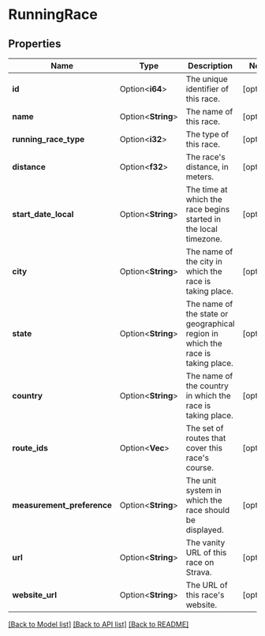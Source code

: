 # RunningRace

## Properties

Name | Type | Description | Notes
------------ | ------------- | ------------- | -------------
**id** | Option<**i64**> | The unique identifier of this race. | [optional]
**name** | Option<**String**> | The name of this race. | [optional]
**running_race_type** | Option<**i32**> | The type of this race. | [optional]
**distance** | Option<**f32**> | The race's distance, in meters. | [optional]
**start_date_local** | Option<**String**> | The time at which the race begins started in the local timezone. | [optional]
**city** | Option<**String**> | The name of the city in which the race is taking place. | [optional]
**state** | Option<**String**> | The name of the state or geographical region in which the race is taking place. | [optional]
**country** | Option<**String**> | The name of the country in which the race is taking place. | [optional]
**route_ids** | Option<**Vec<i64>**> | The set of routes that cover this race's course. | [optional]
**measurement_preference** | Option<**String**> | The unit system in which the race should be displayed. | [optional]
**url** | Option<**String**> | The vanity URL of this race on Strava. | [optional]
**website_url** | Option<**String**> | The URL of this race's website. | [optional]

[[Back to Model list]](../README.md#documentation-for-models) [[Back to API list]](../README.md#documentation-for-api-endpoints) [[Back to README]](../README.md)


